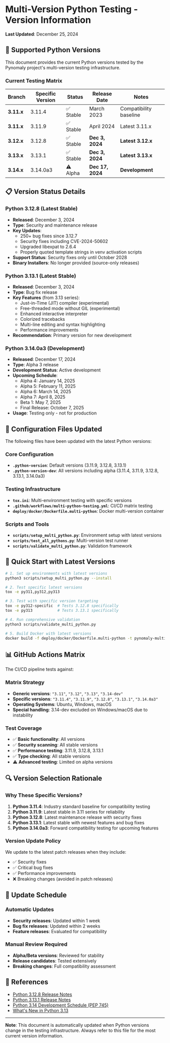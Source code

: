# Multi-Version Python Testing - Version Information

**Last Updated**: December 25, 2024

## 🐍 Supported Python Versions

This document provides the current Python versions tested by the Pynomaly project's multi-version testing infrastructure.

### Current Testing Matrix

| Branch | Specific Version | Status | Release Date | Notes |
|--------|------------------|--------|--------------|--------|
| **3.11.x** | 3.11.4 | ✅ Stable | March 2023 | Compatibility baseline |
| **3.11.x** | 3.11.9 | ✅ Stable | April 2024 | Latest 3.11.x |
| **3.12.x** | 3.12.8 | ✅ Stable | **Dec 3, 2024** | **Latest 3.12.x** |
| **3.13.x** | 3.13.1 | ✅ Stable | **Dec 3, 2024** | **Latest 3.13.x** |
| **3.14.x** | 3.14.0a3 | ⚠️ Alpha | **Dec 17, 2024** | **Development** |

## 📋 Version Status Details

### Python 3.12.8 (Latest Stable)
- **Released**: December 3, 2024
- **Type**: Security and maintenance release
- **Key Updates**:
  - 250+ bug fixes since 3.12.7
  - Security fixes including CVE-2024-50602
  - Upgraded libexpat to 2.6.4
  - Properly quoted template strings in venv activation scripts
- **Support Status**: Security fixes only until October 2028
- **Binary Installers**: No longer provided (source-only releases)

### Python 3.13.1 (Latest Stable)
- **Released**: December 3, 2024  
- **Type**: Bug fix release
- **Key Features** (from 3.13 series):
  - Just-in-Time (JIT) compiler (experimental)
  - Free-threaded mode without GIL (experimental)
  - Enhanced interactive interpreter
  - Colorized tracebacks
  - Multi-line editing and syntax highlighting
  - Performance improvements
- **Recommendation**: Primary version for new development

### Python 3.14.0a3 (Development)
- **Released**: December 17, 2024
- **Type**: Alpha 3 release
- **Development Status**: Active development
- **Upcoming Schedule**:
  - Alpha 4: January 14, 2025
  - Alpha 5: February 11, 2025
  - Alpha 6: March 14, 2025
  - Alpha 7: April 8, 2025
  - Beta 1: May 7, 2025
  - Final Release: October 7, 2025
- **Usage**: Testing only - not for production

## 🔧 Configuration Files Updated

The following files have been updated with the latest Python versions:

### Core Configuration
- **`.python-version`**: Default versions (3.11.9, 3.12.8, 3.13.1)
- **`.python-version-dev`**: All versions including alpha (3.11.4, 3.11.9, 3.12.8, 3.13.1, 3.14.0a3)

### Testing Infrastructure
- **`tox.ini`**: Multi-environment testing with specific versions
- **`.github/workflows/multi-python-testing.yml`**: CI/CD matrix testing
- **`deploy/docker/Dockerfile.multi-python`**: Docker multi-version container

### Scripts and Tools
- **`scripts/setup_multi_python.py`**: Environment setup with latest versions
- **`scripts/test_all_pythons.py`**: Multi-version test runner
- **`scripts/validate_multi_python.py`**: Validation framework

## 🚀 Quick Start with Latest Versions

```bash
# 1. Set up environments with latest versions
python3 scripts/setup_multi_python.py --install

# 2. Test specific latest versions
tox -e py311,py312,py313

# 3. Test with specific version targeting
tox -e py312-specific  # Tests 3.12.8 specifically
tox -e py313           # Tests 3.13.1 specifically

# 4. Run comprehensive validation
python3 scripts/validate_multi_python.py

# 5. Build Docker with latest versions
docker build -f deploy/docker/Dockerfile.multi-python -t pynomaly-multi-python .
```

## 📊 GitHub Actions Matrix

The CI/CD pipeline tests against:

### Matrix Strategy
- **Generic versions**: `"3.11"`, `"3.12"`, `"3.13"`, `"3.14-dev"`
- **Specific versions**: `"3.11.4"`, `"3.11.9"`, `"3.12.8"`, `"3.13.1"`, `"3.14.0a3"`
- **Operating Systems**: Ubuntu, Windows, macOS
- **Special handling**: 3.14-dev excluded on Windows/macOS due to instability

### Test Coverage
- ✅ **Basic functionality**: All versions
- ✅ **Security scanning**: All stable versions  
- ✅ **Performance testing**: 3.11.9, 3.12.8, 3.13.1
- ✅ **Type checking**: All stable versions
- ⚠️ **Advanced testing**: Limited on alpha versions

## 🔍 Version Selection Rationale

### Why These Specific Versions?

1. **Python 3.11.4**: Industry standard baseline for compatibility testing
2. **Python 3.11.9**: Latest stable in 3.11 series for reliability  
3. **Python 3.12.8**: Latest maintenance release with security fixes
4. **Python 3.13.1**: Latest stable with newest features and bug fixes
5. **Python 3.14.0a3**: Forward compatibility testing for upcoming features

### Version Update Policy

We update to the latest patch releases when they include:
- ✅ Security fixes
- ✅ Critical bug fixes  
- ✅ Performance improvements
- ❌ Breaking changes (avoided in patch releases)

## 📅 Update Schedule

### Automatic Updates
- **Security releases**: Updated within 1 week
- **Bug fix releases**: Updated within 2 weeks  
- **Feature releases**: Evaluated for compatibility

### Manual Review Required
- **Alpha/Beta versions**: Reviewed for stability
- **Release candidates**: Tested extensively
- **Breaking changes**: Full compatibility assessment

## 🔗 References

- [Python 3.12.8 Release Notes](https://www.python.org/downloads/release/python-3128/)
- [Python 3.13.1 Release Notes](https://www.python.org/downloads/release/python-3131/) 
- [Python 3.14 Development Schedule (PEP 745)](https://peps.python.org/pep-0745/)
- [What's New in Python 3.13](https://docs.python.org/3/whatsnew/3.13.html)

---

**Note**: This document is automatically updated when Python versions change in the testing infrastructure. Always refer to this file for the most current version information.